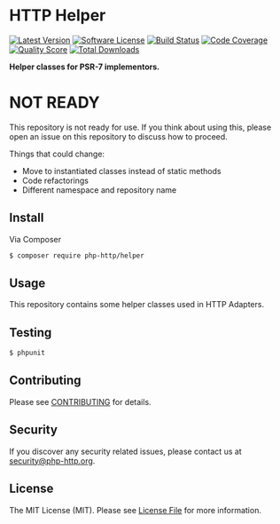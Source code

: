 # HTTP Helper

[![Latest Version](https://img.shields.io/github/release/php-http/helper.svg?style=flat-square)](https://github.com/php-http/helper/releases)
[![Software License](https://img.shields.io/badge/license-MIT-brightgreen.svg?style=flat-square)](LICENSE)
[![Build Status](https://img.shields.io/travis/php-http/helper.svg?style=flat-square)](https://travis-ci.org/php-http/helper)
[![Code Coverage](https://img.shields.io/scrutinizer/coverage/g/php-http/helper.svg?style=flat-square)](https://scrutinizer-ci.com/g/php-http/helper)
[![Quality Score](https://img.shields.io/scrutinizer/g/php-http/helper.svg?style=flat-square)](https://scrutinizer-ci.com/g/php-http/helper)
[![Total Downloads](https://img.shields.io/packagist/dt/php-http/helper.svg?style=flat-square)](https://packagist.org/packages/php-http/helper)

**Helper classes for PSR-7 implementors.**

# NOT READY

This repository is not ready for use. If you think about using this, please open an issue on this repository to discuss how to proceed.

Things that could change:

* Move to instantiated classes instead of static methods
* Code refactorings
* Different namespace and repository name

## Install

Via Composer

``` bash
$ composer require php-http/helper
```


## Usage

This repository contains some helper classes used in HTTP Adapters.


## Testing

``` bash
$ phpunit
```


## Contributing

Please see [CONTRIBUTING](CONTRIBUTING.md) for details.


## Security

If you discover any security related issues, please contact us at [security@php-http.org](mailto:security@php-http.org).


## License

The MIT License (MIT). Please see [License File](LICENSE) for more information.
